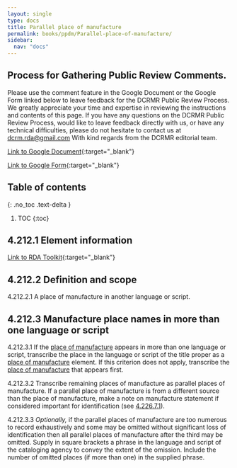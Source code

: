 ```yaml
---
layout: single
type: docs
title: Parallel place of manufacture
permalink: books/ppdm/Parallel-place-of-manufacture/
sidebar:
  nav: "docs"
---
```


## Process for Gathering Public Review Comments.
Please use the comment feature in the Google Document or the Google Form linked below to leave feedback for the DCRMR Public Review Process.  We greatly appreciate your time and expertise in reviewing the instructions and contents of this page.  If you have any questions on the DCRMR Public Review Process, would like to leave feedback directly with us, or have any technical difficulties, please do not hesitate to contact us at dcrm.rda@gmail.com  With kind regards from the DCRMR editorial team.

[Link to Google Document](https://docs.google.com/document/d/1muqOQNBQKJOCDxmzdTs9mP3heOXs5_-AllSrFvZZcNs/edit#){:target="_blank"}

[Link to Google Form](https://docs.google.com/forms/d/e/1FAIpQLSdNtJkbY1mngdTcvCoB7zZcpaIuuKHvlbyiidP-QunDy14VcQ/viewform){:target="_blank"}

## Table of contents
{: .no_toc .text-delta }

1. TOC
{:toc}

## 4.212.1 Element information

[Link to RDA Toolkit](https://beta.rdatoolkit.org/Content/Index?externalId=en-US_ala-39b430be-31ff-3456-bf49-d1fdf7c823a0){:target="_blank"}

## 4.212.2 Definition and scope

<a name="4.212.2.1">4.212.2.1</a>  A place of manufacture in another language or script.

## 4.212.3 Manufacture place names in more than one language or script

<a name="4.212.3.1">4.212.3.1</a> If the [place of manufacture](/DCRMR/books/ppdm/Place-of-manufacture/) appears in more than one language or script, transcribe the place in the language or script of the title proper as a [place of manufacture](/DCRMR/books/ppdm/Place-of-manufacture/) element.  If this criterion does not apply, transcribe the [place of manufacture](/DCRMR/books/ppdm/Place-of-manufacture/) that appears first.

<a name="4.212.3.2">4.212.3.2</a> Transcribe remaining places of manufacture as parallel places of manufacture. If a parallel place of manufacture is from a different source than the place of manufacture, make a note on manufacture statement if considered important for identification (see [4.226.7.1](/DCRMR/books/ppdm/Note-on-manufacture-statement/#4.226.7.1)).

<a name="4.212.3.3">4.212.3.3</a> *Optionally,* if the parallel places of manufacture are too numerous to record exhaustively and some may be omitted without significant loss of identification then all parallel places of manufacture after the third may be omitted. Supply in square brackets a phrase in the language and script of the cataloging agency to convey the extent of the omission. Include the number of omitted places (if more than one) in the supplied phrase.